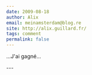 ```yaml
---
date: 2009-08-18
author: Alix
email: meinamsterdam@blog.re
site: http://alix.guillard.fr/
tags: comment
permalink: false
---
```


<p>...J'ai gagné...</p>
---
